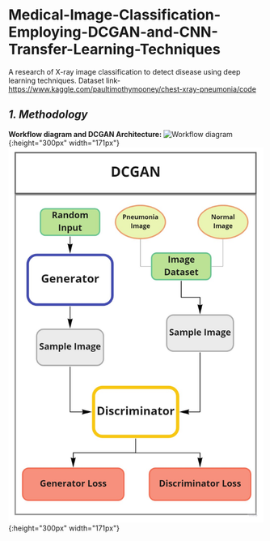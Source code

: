 



# Medical-Image-Classification-Employing-DCGAN-and-CNN-Transfer-Learning-Techniques
A research of X-ray image classification to detect disease using deep learning techniques.
Dataset link- https://www.kaggle.com/paultimothymooney/chest-xray-pneumonia/code

## *1. Methodology* ##

**Workflow diagram and DCGAN Architecture:**
![Workflow diagram](Process_Model.jpg){:height="300px" width="171px"}
![DCGAN](DCGAN.jpg){:height="300px" width="171px"}
